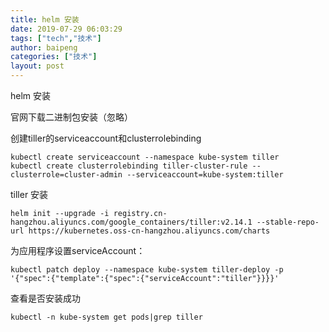 ```yaml
---
title: helm 安装
date: 2019-07-29 06:03:29
tags: ["tech","技术"]
author: baipeng
categories: ["技术"]
layout: post
---
```


helm 安装

官网下载二进制包安装（忽略）


创建tiller的serviceaccount和clusterrolebinding

```
kubectl create serviceaccount --namespace kube-system tiller
kubectl create clusterrolebinding tiller-cluster-rule --clusterrole=cluster-admin --serviceaccount=kube-system:tiller
```

tiller 安装
```
helm init --upgrade -i registry.cn-hangzhou.aliyuncs.com/google_containers/tiller:v2.14.1 --stable-repo-url https://kubernetes.oss-cn-hangzhou.aliyuncs.com/charts

```



为应用程序设置serviceAccount：

```
kubectl patch deploy --namespace kube-system tiller-deploy -p '{"spec":{"template":{"spec":{"serviceAccount":"tiller"}}}}'

```

查看是否安装成功
```
kubectl -n kube-system get pods|grep tiller
```